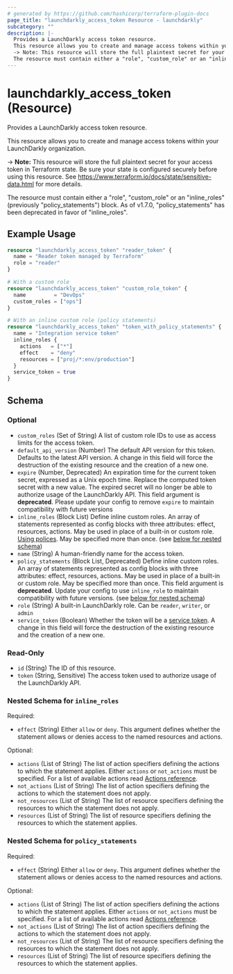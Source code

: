 ```yaml
---
# generated by https://github.com/hashicorp/terraform-plugin-docs
page_title: "launchdarkly_access_token Resource - launchdarkly"
subcategory: ""
description: |-
  Provides a LaunchDarkly access token resource.
  This resource allows you to create and manage access tokens within your LaunchDarkly organization.
  -> Note: This resource will store the full plaintext secret for your access token in Terraform state. Be sure your state is configured securely before using this resource. See https://www.terraform.io/docs/state/sensitive-data.html for more details.
  The resource must contain either a "role", "custom_role" or an "inline_roles" (previously "policy_statements") block. As of v1.7.0, "policy_statements" has been deprecated in favor of "inline_roles".
---
```


# launchdarkly_access_token (Resource)

Provides a LaunchDarkly access token resource.

This resource allows you to create and manage access tokens within your LaunchDarkly organization.

-> **Note:** This resource will store the full plaintext secret for your access token in Terraform state. Be sure your state is configured securely before using this resource. See https://www.terraform.io/docs/state/sensitive-data.html for more details.

The resource must contain either a "role", "custom_role" or an "inline_roles" (previously "policy_statements") block. As of v1.7.0, "policy_statements" has been deprecated in favor of "inline_roles".

## Example Usage

```terraform
resource "launchdarkly_access_token" "reader_token" {
  name = "Reader token managed by Terraform"
  role = "reader"
}

# With a custom role
resource "launchdarkly_access_token" "custom_role_token" {
  name         = "DevOps"
  custom_roles = ["ops"]
}

# With an inline custom role (policy statements)
resource "launchdarkly_access_token" "token_with_policy_statements" {
  name = "Integration service token"
  inline_roles {
    actions   = ["*"]
    effect    = "deny"
    resources = ["proj/*:env/production"]
  }
  service_token = true
}
```

<!-- schema generated by tfplugindocs -->
## Schema

### Optional

- `custom_roles` (Set of String) A list of custom role IDs to use as access limits for the access token.
- `default_api_version` (Number) The default API version for this token. Defaults to the latest API version. A change in this field will force the destruction of the existing resource and the creation of a new one.
- `expire` (Number, Deprecated) An expiration time for the current token secret, expressed as a Unix epoch time. Replace the computed token secret with a new value. The expired secret will no longer be able to authorize usage of the LaunchDarkly API. This field argument is **deprecated**. Please update your config to remove `expire` to maintain compatibility with future versions
- `inline_roles` (Block List) Define inline custom roles. An array of statements represented as config blocks with three attributes: effect, resources, actions. May be used in place of a built-in or custom role. [Using polices](https://docs.launchdarkly.com/home/members/role-policies). May be specified more than once. (see [below for nested schema](#nestedblock--inline_roles))
- `name` (String) A human-friendly name for the access token.
- `policy_statements` (Block List, Deprecated) Define inline custom roles. An array of statements represented as config blocks with three attributes: effect, resources, actions. May be used in place of a built-in or custom role. May be specified more than once. This field argument is **deprecated**. Update your config to use `inline_role` to maintain compatibility with future versions. (see [below for nested schema](#nestedblock--policy_statements))
- `role` (String) A built-in LaunchDarkly role. Can be `reader`, `writer`, or `admin`
- `service_token` (Boolean) Whether the token will be a [service token](https://docs.launchdarkly.com/home/account-security/api-access-tokens#service-tokens). A change in this field will force the destruction of the existing resource and the creation of a new one.

### Read-Only

- `id` (String) The ID of this resource.
- `token` (String, Sensitive) The access token used to authorize usage of the LaunchDarkly API.

<a id="nestedblock--inline_roles"></a>
### Nested Schema for `inline_roles`

Required:

- `effect` (String) Either `allow` or `deny`. This argument defines whether the statement allows or denies access to the named resources and actions.

Optional:

- `actions` (List of String) The list of action specifiers defining the actions to which the statement applies.
Either `actions` or `not_actions` must be specified. For a list of available actions read [Actions reference](https://docs.launchdarkly.com/home/account-security/custom-roles/actions#actions-reference).
- `not_actions` (List of String) The list of action specifiers defining the actions to which the statement does not apply.
- `not_resources` (List of String) The list of resource specifiers defining the resources to which the statement does not apply.
- `resources` (List of String) The list of resource specifiers defining the resources to which the statement applies.


<a id="nestedblock--policy_statements"></a>
### Nested Schema for `policy_statements`

Required:

- `effect` (String) Either `allow` or `deny`. This argument defines whether the statement allows or denies access to the named resources and actions.

Optional:

- `actions` (List of String) The list of action specifiers defining the actions to which the statement applies.
Either `actions` or `not_actions` must be specified. For a list of available actions read [Actions reference](https://docs.launchdarkly.com/home/account-security/custom-roles/actions#actions-reference).
- `not_actions` (List of String) The list of action specifiers defining the actions to which the statement does not apply.
- `not_resources` (List of String) The list of resource specifiers defining the resources to which the statement does not apply.
- `resources` (List of String) The list of resource specifiers defining the resources to which the statement applies.
